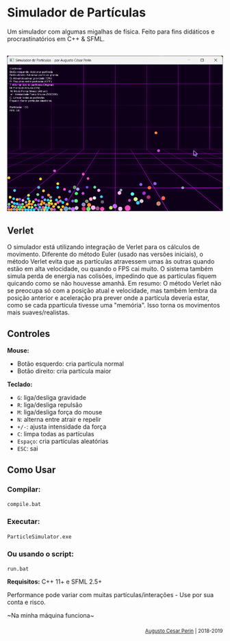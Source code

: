 # Simulador de Partículas

Um simulador com algumas migalhas de física. Feito para fins didáticos e procrastinatórios em C++ & SFML.


<br>

<img src="gifrec.gif" alt="Demonstração do Simulador de Partículas" width="650"/>

<br>

## Verlet

O simulador está utilizando integração de Verlet para os cálculos de movimento. Diferente do método Euler (usado nas versões iniciais), o método Verlet evita que as partículas atravessem umas às outras quando estão em alta velocidade, ou quando o FPS cai muito. O sistema também simula perda de energia nas colisões, impedindo que as partículas fiquem quicando como se não houvesse amanhã.
Em resumo: O método Verlet não se preocupa só com a posição atual e velocidade, mas também lembra da posição anterior e aceleração pra prever onde a partícula deveria estar, como se cada ppartícula tivesse uma "memória". Isso torna os movimentos mais suaves/realistas.

## Controles

**Mouse:**
- Botão esquerdo: cria partícula normal
- Botão direito: cria partícula maior

**Teclado:**
- `G`: liga/desliga gravidade
- `R`: liga/desliga repulsão
- `M`: liga/desliga força do mouse
- `N`: alterna entre atrair e repelir
- `+/-`: ajusta intensidade da força
- `C`: limpa todas as partículas
- `Espaço`: cria partículas aleatórias
- `ESC`: sai

## Como Usar

### Compilar:
```
compile.bat
```

### Executar:
```
ParticleSimulator.exe
```

### Ou usando o script:
```
run.bat
```


**Requisitos:** C++ 11+ e SFML 2.5+

Performance pode variar com muitas partículas/interações - Use por sua conta e risco.

~Na minha máquina funciona~

<div align="right">
  <sub><a href="https://github.com/augustoperin">Augusto Cesar Perin</a> | 2018-2019</sub>
</div>

